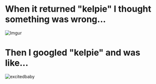 # When it returned "kelpie" I thought something was wrong...



![Imgur](https://i.imgur.com/KJg6fPB.png)

# Then I googled "kelpie" and was like...

![excitedbaby](https://media.giphy.com/media/DqQhFf7nje2k0/giphy.gif)
